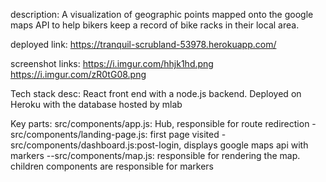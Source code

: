 description: A visualization of geographic points mapped onto the google maps API to help bikers keep a record of bike racks in their local area.

deployed link: https://tranquil-scrubland-53978.herokuapp.com/

screenshot links:
https://i.imgur.com/hhjk1hd.png
https://i.imgur.com/zR0tG08.png

Tech stack desc: React front end with a node.js backend. Deployed on Heroku with the database hosted by mlab

Key parts: 
src/components/app.js: Hub, responsible for route redirection
-src/components/landing-page.js: first page visited
-src/components/dashboard.js:post-login, displays google maps api with markers
--src/components/map.js: responsible for rendering the map. children components are responsible for markers
